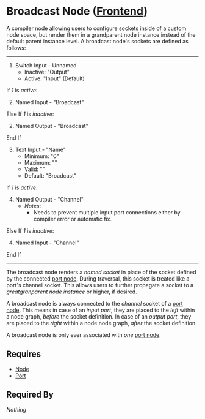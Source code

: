 # Broadcast Node ([Frontend](../../../frontend.md))

A compiler node allowing users to configure sockets inside of a custom node space, but render them in a grandparent node instance instead of the default parent instance level. A broadcast node's sockets are defined as follows:

___

1. Switch Input - Unnamed<br>
    - Inactive: "Output"
    - Active: "Input" (Default)

If *1* is *active*:<br>

2. Named Input - "Broadcast"

Else If *1* is *inactive*:<br>

2. Named Output - "Broadcast"

End If

3. Text Input - "Name"
    - Minimum: "0"
    - Maximum: ""
    - Valid: ""
    - Default: "Broadcast"

If *1* is *active*:<br>

4. Named Output - "Channel"
    - *Notes*:
        - Needs to prevent multiple input port connections either by compiler error or automatic fix.

Else If *1* is *inactive*:<br>

4. Named Input - "Channel"

End If

___

The broadcast node renders a *named socket* in place of the socket defined by the connected [port node](./port.md). During traversal, this socket is treated like a port's channel socket. This allows users to further propagate a socket to a *greatgranparent node instance* or higher, if desired.

A broadcast node is always connected to the *channel* socket of a [port node](./port.md). This means in case of an *input port*, they are placed to the *left* within a node graph, *before* the socket definition. In case of an *output port*, they are placed to the *right* within a node node graph, *after* the socket definition.

A broadcast node is only ever associated with *one* [port node](./port.md).

## Requires

- [Node](../node.md)
- [Port](./port.md)

## Required By

*Nothing*
